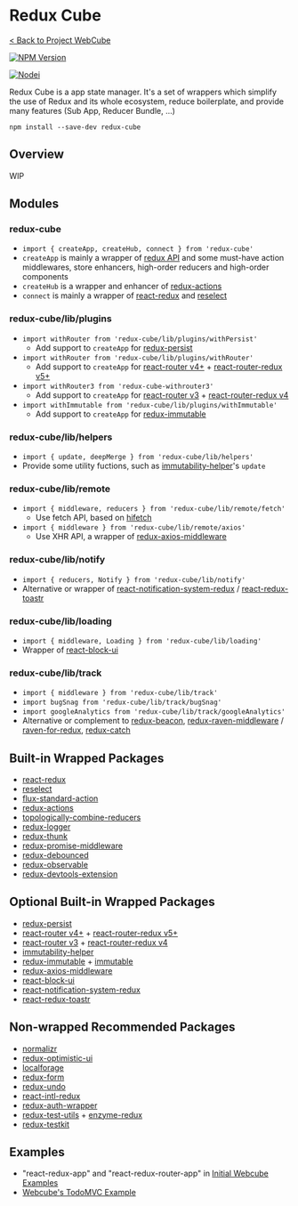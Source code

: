 # Redux Cube

[< Back to Project WebCube](https://github.com/dexteryy/Project-WebCube/)

[![NPM Version][npm-image]][npm-url]
<!-- [![Build Status][travis-image]][travis-url]
[![Dependencies Status][dep-image]][dep-url] -->

[![Nodei][nodei-image]][npm-url]

[npm-image]: https://img.shields.io/npm/v/redux-cube.svg
[nodei-image]: https://nodei.co/npm/redux-cube.png?downloads=true
[npm-url]: https://npmjs.org/package/redux-cube
<!--
[travis-image]: https://img.shields.io/travis/dexteryy/redux-cube/master.svg
[travis-url]: https://travis-ci.org/dexteryy/redux-cube
[dep-image]: https://david-dm.org/dexteryy/redux-cube.svg
[dep-url]: https://david-dm.org/dexteryy/redux-cube
-->

Redux Cube is a app state manager. It's a set of wrappers which simplify the use of Redux and its whole ecosystem, reduce boilerplate, and provide many features (Sub App, Reducer Bundle, ...)

```
npm install --save-dev redux-cube
```

## Overview

WIP

## Modules

### redux-cube

* `import { createApp, createHub, connect } from 'redux-cube'`
* `createApp` is mainly a wrapper of [redux API](https://redux.js.org/docs/api/) and some must-have action middlewares, store enhancers, high-order reducers and high-order components
* `createHub` is a wrapper and enhancer of [redux-actions](https://www.npmjs.com/package/redux-actions)
* `connect` is mainly a wrapper of [react-redux](https://www.npmjs.com/package/react-redux) and  [reselect](https://www.npmjs.com/package/reselect)

### redux-cube/lib/plugins

* `import withRouter from 'redux-cube/lib/plugins/withPersist'`
  * Add support to `createApp` for [redux-persist](https://www.npmjs.com/package/redux-persist)
* `import withRouter from 'redux-cube/lib/plugins/withRouter'`
  * Add support to `createApp` for [react-router v4+](https://reacttraining.com/react-router/) + [react-router-redux v5+](https://github.com/reacttraining/react-router/tree/master/packages/react-router-redux)
* `import withRouter3 from 'redux-cube-withrouter3'`
  * Add support to `createApp` for [react-router v3](https://github.com/ReactTraining/react-router/tree/v3/docs) + [react-router-redux v4](https://github.com/reactjs/react-router-redux)
* `import withImmutable from 'redux-cube/lib/plugins/withImmutable'`
  * Add support to `createApp` for [redux-immutable](https://www.npmjs.com/package/redux-immutable)

### redux-cube/lib/helpers

* `import { update, deepMerge } from 'redux-cube/lib/helpers'`
* Provide some utility fuctions, such as [immutability-helper](https://www.npmjs.com/package/immutability-helper)'s `update`

### redux-cube/lib/remote

* `import { middleware, reducers } from 'redux-cube/lib/remote/fetch'`
    * Use fetch API, based on [hifetch](https://www.npmjs.com/package/hifetch)
* `import { middleware } from 'redux-cube/lib/remote/axios'`
    * Use XHR API, a wrapper of [redux-axios-middleware](https://www.npmjs.com/package/redux-axios-middleware)

### redux-cube/lib/notify

* `import { reducers, Notify } from 'redux-cube/lib/notify'`
* Alternative or wrapper of [react-notification-system-redux](https://www.npmjs.com/package/react-notification-system-redux) / [react-redux-toastr](https://www.npmjs.com/package/react-redux-toastr)

### redux-cube/lib/loading

* `import { middleware, Loading } from 'redux-cube/lib/loading'`
* Wrapper of [react-block-ui](https://www.npmjs.com/package/react-block-ui)

### redux-cube/lib/track

* `import { middleware } from 'redux-cube/lib/track'`
* `import bugSnag from 'redux-cube/lib/track/bugSnag'`
* `import googleAnalytics from 'redux-cube/lib/track/googleAnalytics'`
* Alternative or complement to [redux-beacon](https://www.npmjs.com/package/redux-beacon), [redux-raven-middleware](https://www.npmjs.com/package/redux-raven-middleware) / [raven-for-redux](https://www.npmjs.com/package/raven-for-redux), [redux-catch](https://www.npmjs.com/package/redux-catch)

## Built-in Wrapped Packages

* [react-redux](https://www.npmjs.com/package/react-redux)
* [reselect](https://www.npmjs.com/package/reselect)
* [flux-standard-action](https://www.npmjs.com/package/flux-standard-action)
* [redux-actions](https://www.npmjs.com/package/redux-actions)
* [topologically-combine-reducers](https://www.npmjs.com/package/topologically-combine-reducers)
* [redux-logger](https://www.npmjs.com/package/redux-logger)
* [redux-thunk](https://www.npmjs.com/package/redux-thunk)
* [redux-promise-middleware](https://www.npmjs.com/package/redux-promise-middleware)
* [redux-debounced](https://www.npmjs.com/package/redux-debounced)
* [redux-observable](https://www.npmjs.com/package/redux-observable)
* [redux-devtools-extension](https://github.com/zalmoxisus/redux-devtools-extension#1-with-redux)

## Optional Built-in Wrapped Packages

* [redux-persist](https://www.npmjs.com/package/redux-persist)
* [react-router v4+](https://reacttraining.com/react-router/) + [react-router-redux v5+](https://github.com/reacttraining/react-router/tree/master/packages/react-router-redux)
* [react-router v3](https://github.com/ReactTraining/react-router/tree/v3/docs) + [react-router-redux v4](https://github.com/reactjs/react-router-redux)
* [immutability-helper](https://www.npmjs.com/package/immutability-helper)
* [redux-immutable](https://www.npmjs.com/package/redux-immutable) + [immutable](https://www.npmjs.com/package/immutable)
* [redux-axios-middleware](https://www.npmjs.com/package/redux-axios-middleware)
* [react-block-ui](https://www.npmjs.com/package/react-block-ui)
* [react-notification-system-redux](https://www.npmjs.com/package/react-notification-system-redux)
* [react-redux-toastr](https://www.npmjs.com/package/react-redux-toastr)

## Non-wrapped Recommended Packages

* [normalizr](https://www.npmjs.com/package/normalizr)
* [redux-optimistic-ui](https://www.npmjs.com/package/redux-optimistic-ui)
* [localforage](https://www.npmjs.com/package/localforage)
* [redux-form](https://redux-form.com/)
* [redux-undo](https://www.npmjs.com/package/redux-undo)
* [react-intl-redux](https://www.npmjs.com/package/react-intl-redux)
* [redux-auth-wrapper](https://www.npmjs.com/package/redux-auth-wrapper)
* [redux-test-utils](https://www.npmjs.com/package/redux-test-utils) + [enzyme-redux](https://www.npmjs.com/package/enzyme-redux)
* [redux-testkit](https://www.npmjs.com/package/redux-testkit)

## Examples

* "react-redux-app" and "react-redux-router-app" in [Initial Webcube Examples](https://github.com/dexteryy/Project-WebCube/tree/master/examples/webcube-initial-structure)
* [Webcube's TodoMVC Example](https://github.com/dexteryy/Project-WebCube/tree/master/examples/webcube-todo-app/)

